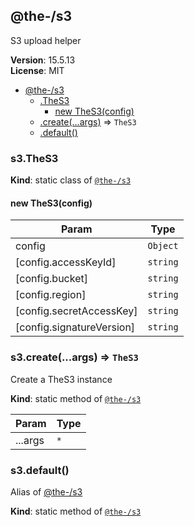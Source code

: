 <!--- Code generated by @the-/script-doc. DO NOT EDIT. -->

<a name="module_@the-/s3"></a>

## @the-/s3
S3 upload helper

**Version**: 15.5.13  
**License**: MIT  

* [@the-/s3](#module_@the-/s3)
    * [.TheS3](#module_@the-/s3.TheS3)
        * [new TheS3(config)](#new_module_@the-/s3.TheS3_new)
    * [.create(...args)](#module_@the-/s3.create) ⇒ <code>TheS3</code>
    * [.default()](#module_@the-/s3.default)

<a name="module_@the-/s3.TheS3"></a>

### s3.TheS3
**Kind**: static class of [<code>@the-/s3</code>](#module_@the-/s3)  
<a name="new_module_@the-/s3.TheS3_new"></a>

#### new TheS3(config)

| Param | Type |
| --- | --- |
| config | <code>Object</code> | 
| [config.accessKeyId] | <code>string</code> | 
| [config.bucket] | <code>string</code> | 
| [config.region] | <code>string</code> | 
| [config.secretAccessKey] | <code>string</code> | 
| [config.signatureVersion] | <code>string</code> | 

<a name="module_@the-/s3.create"></a>

### s3.create(...args) ⇒ <code>TheS3</code>
Create a TheS3 instance

**Kind**: static method of [<code>@the-/s3</code>](#module_@the-/s3)  

| Param | Type |
| --- | --- |
| ...args | <code>\*</code> | 

<a name="module_@the-/s3.default"></a>

### s3.default()
Alias of [@the-/s3](#module_@the-/s3)

**Kind**: static method of [<code>@the-/s3</code>](#module_@the-/s3)  
